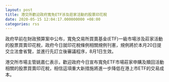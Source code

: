 ```yaml
---
layout: post
title: 港交所歡迎政府寬免ETF涉及莊家活動的股票印花稅
date: 2020-05-15 12:04:17.000000000 +08:00
categories: rss
---
```


政府早前在財政預算案中公布，寬免交易所買賣基金(ETF)一級市場涉及莊家活動的股票買賣印花稅，政府今日就印花稅條例相關規例刊憲，規例將於本月20日提交立法會省覽，並進行先訂立後審議程序，8月1日生效。

港交所市場主管姚嘉仁表示，歡迎政府今日宣布寬免ETF市場莊家申購及贖回活動相關的股票買賣印花稅，相信這項重大新措施將進一步降低在港上市ETF的交易成本。
